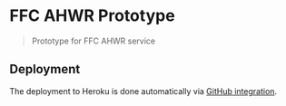 # FFC AHWR Prototype

> Prototype for FFC AHWR service

## Deployment

The deployment to Heroku is done automatically via
[GitHub integration](https://devcenter.heroku.com/articles/github-integration).

